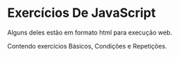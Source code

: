 # Exercícios De JavaScript
Alguns deles estão em formato html para execução web.

Contendo exercícios Básicos, Condições e Repetições.
